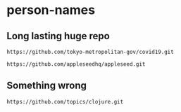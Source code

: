# person-names

## Long lasting huge repo

    https://github.com/tokyo-metropolitan-gov/covid19.git

    https://github.com/appleseedhq/appleseed.git

## Something wrong

    https://github.com/topics/clojure.git